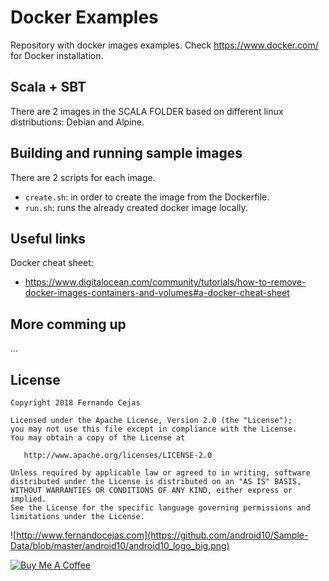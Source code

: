 # Docker Examples
Repository with docker images examples.
Check https://www.docker.com/ for Docker installation. 

## Scala + SBT
There are 2 images in the SCALA FOLDER based on different linux distributions: Debian and Alpine.  

## Building and running sample images
There are 2 scripts for each image.
- ```create.sh```: in order to create the image from the Dockerfile.
- ```run.sh```: runs the already created docker image locally.

## Useful links
Docker cheat sheet: 
- https://www.digitalocean.com/community/tutorials/how-to-remove-docker-images-containers-and-volumes#a-docker-cheat-sheet

## More comming up
...

## License

    Copyright 2018 Fernando Cejas

    Licensed under the Apache License, Version 2.0 (the "License");
    you may not use this file except in compliance with the License.
    You may obtain a copy of the License at

       http://www.apache.org/licenses/LICENSE-2.0

    Unless required by applicable law or agreed to in writing, software
    distributed under the License is distributed on an "AS IS" BASIS,
    WITHOUT WARRANTIES OR CONDITIONS OF ANY KIND, either express or implied.
    See the License for the specific language governing permissions and
    limitations under the License.


![http://www.fernandocejas.com](https://github.com/android10/Sample-Data/blob/master/android10/android10_logo_big.png)

<a href="https://www.buymeacoffee.com/android10" target="_blank"><img src="https://www.buymeacoffee.com/assets/img/custom_images/orange_img.png" alt="Buy Me A Coffee" style="height: auto !important;width: auto !important;" ></a>
